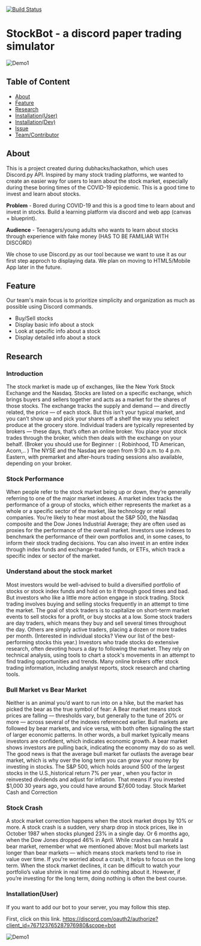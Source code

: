 [![Build Status](https://travis-ci.com/nguyenkevins/nitrogen.svg?branch=master)](https://travis-ci.com/nguyenkevins/nitrogen)
# StockBot -  a discord paper trading simulator

![Demo1](https://github.com/nguyenkevins/StockBot-Discord/blob/main/StockBot-Discord.png)

## Table of Content
- [About](#About)
- [Feature](#Feature)
- [Research](#Research)
- [Installation(User)](#Installation(User))
- [Installation(Dev)](#Installation(Dev))
- [Issue](#Issue)
- [Team/Contributor](#Team/Contributor)

## About
This is a project created during dubhacks/hackathon, which uses Discord.py API. Inspired by many stock trading platforms, we wanted to create an easier way for users to learn about the stock market, especially during these boring times of the COVID-19 epicdemic. This is a good time to invest and learn about stocks.

**Problem** - Bored during COVID-19 and this is a good time to learn about and invest in stocks. Build a learning platform via discord and web app (canvas + blueprint). 

**Audience** - Teenagers/young adults who wants to learn about stocks through experience with fake money (HAS TO BE FAMILIAR WITH DISCORD) 

We chose to use Discord.py as our tool because we want to use it as our first step approch to displaying data. We plan on moving to HTML5/Mobile App later in the future.

## Feature
Our team's main focus is to prioritize simplicity and organization as much as possible using Discord commands.
- Buy/Sell stocks
- Display basic info about a stock
- Look at specific info about a stock
- Display detailed info about a stock

## Research
### Introduction
The stock market is made up of exchanges, like the New York Stock Exchange and the Nasdaq. Stocks are listed on a specific exchange, which brings buyers and sellers together and acts as a market for the shares of those stocks. The exchange tracks the supply and demand — and directly related, the price — of each stock.
But this isn’t your typical market, and you can’t show up and pick your shares off a shelf the way you select produce at the grocery store. Individual traders are typically represented by brokers — these days, that’s often an online broker. You place your stock trades through the broker, which then deals with the exchange on your behalf. (Broker you should use for Beginner : ( Robinhood, TD American, Acorn,.. )
The NYSE and the Nasdaq are open from 9:30 a.m. to 4 p.m. Eastern, with premarket and after-hours trading sessions also available, depending on your broker. 

### Stock Performance
When people refer to the stock market being up or down, they’re generally referring to one of the major market indexes.
A market index tracks the performance of a group of stocks, which either represents the market as a whole or a specific sector of the market, like technology or retail companies. You’re likely to hear most about the S&P 500, the Nasdaq composite and the Dow Jones Industrial Average; they are often used as proxies for the performance of the overall market.
Investors use indexes to benchmark the performance of their own portfolios and, in some cases, to inform their stock trading decisions. You can also invest in an entire index through index funds and exchange-traded funds, or ETFs, which track a specific index or sector of the market.

### Understand about the stock market 
Most investors would be well-advised to build a diversified portfolio of stocks or stock index funds and hold on to it through good times and bad. But investors who like a little more action engage in stock trading. Stock trading involves buying and selling stocks frequently in an attempt to time the market.
The goal of stock traders is to capitalize on short-term market events to sell stocks for a profit, or buy stocks at a low. Some stock traders are day traders, which means they buy and sell several times throughout the day. Others are simply active traders, placing a dozen or more trades per month. (Interested in individual stocks? View our list of the best-performing stocks this year.)
Investors who trade stocks do extensive research, often devoting hours a day to following the market. They rely on technical analysis, using tools to chart a stock's movements in an attempt to find trading opportunities and trends. Many online brokers offer stock trading information, including analyst reports, stock research and charting tools.

### Bull Market vs Bear Market  
Neither is an animal you’d want to run into on a hike, but the market has picked the bear as the true symbol of fear: A Bear market  means stock prices are falling — thresholds vary, but generally to the tune of 20% or more — across several of the indexes referenced earlier.
Bull markets are followed by bear markets, and vice versa, with both often signaling the start of larger economic patterns. In other words, a bull market typically means investors are confident, which indicates economic growth. A bear market shows investors are pulling back, indicating the economy may do so as well.
The good news is that the average bull market far outlasts the average bear market, which is why over the long term you can grow your money by investing in stocks.
The S&P 500, which holds around 500 of the largest stocks in the U.S.,historical return 7% per year , when you factor in reinvested dividends and adjust for inflation. That means if you invested $1,000 30 years ago, you could have around $7,600 today. 
Stock Market Cash and Correction  

### Stock Crash
A stock market correction happens when the stock market drops by 10% or more. A stock crash is a sudden, very sharp drop in stock prices, like in October 1987 when stocks plunged 23% in a single day. Or 6 months ago, when the Dow Jones dropped 46% in April. While crashes can herald a bear market, remember what we mentioned above: Most bull markets last longer than bear markets — which means stock markets tend to rise in value over time. If you're worried about a crash, it helps to focus on the long term. When the stock market declines, it can be difficult to watch your portfolio’s value shrink in real time and do nothing about it. However, if you’re investing for the long term, doing nothing is often the best course.

### Installation(User)
If you want to add our bot to your server, you may follow this step.

First, click on this link.
https://discord.com/oauth2/authorize?client_id=767123765287976980&scope=bot


![Demo1](https://github.com/nguyenkevins/StockBot-Discord/blob/main/AddToServer.png)

